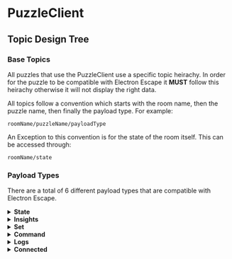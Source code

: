 # PuzzleClient #

## Topic Design Tree ##
### Base Topics ###
All puzzles that use the PuzzleClient use a specific topic heirachy. In order for the puzzle to be compatible with Electron Escape it **MUST** follow this heirachy otherwise it will not display the right data.

All topics follow a convention which starts with the room name, then the puzzle name, then finally the payload type. For example:
``` Text
roomName/puzzleName/payloadType
```
An Exception to this convention is for the state of the room itself. This can be accessed through:
``` Text
roomName/state
```

### Payload Types ###
There are a total of 6 different payload types that are compatible with Electron Escape.

<details>
  <summary><b>State</b></summary>
  
  The state controls what current state the puzzle or room is currently in. Each state has an `active` function and a `loop` function. The `active` function runs the first time the state has been changed whereas the `loop` function runs continously every loop in which state is selected. There are 5 different states that exist:
    
  - 0 `Ready` - The puzzle is ready to be put into the `Active` state.
  - 1 `Active` - The puzzle currently running and can be put into the `Finished` or `Paused` state.
  - 2 `Paused` - The puzzle is currently paused and nothing can be solved unless returned to the `Active` state
  - 3 `Finished` - The puzzle has been solved/completed and is ready to be put into the `Resetting` state.
  - 4 `Resetting` - The puzzle is being reset. Conventionally this returns to the `Ready` state once it has finished resetting.

  Keep in mind that the states do not have to follow the order provided and will often need to jump between the different states as required by the Electron Escape users. The same state can also be sent to a puzzle multiple times which will trigger the `active` function every time a state has been sent.

  Any payload sent to `roomName/puzzleName/state` must constist of a variable named `state` and an integer declaring what to set the state to. An example payload that will set the state to `Ready` is:
  ```JSON
  { "state": 0 }
  ```
  
  *Similar to puzzles, the state of the room can also be changed by sending the payload to `roomName/state` instead.*
  
  A few helpful mosquitto commands to manage the state of a puzzle or room:
  - `mosquitto_sub -h 192.168.20.100 -t roomName/puzzleName/state -v` - Display the state of the puzzle.
  - `mosquitto_sub -h 192.168.20.100 -t roomName/+/state -v` - Display the state for every puzzle in the room.
  - `mosquitto_sub -h 192.168.20.100 -t roomName/state -v` - Display the state of the room.
  - `mosquitto_pub -h 192.168.20.100 -t roomName/puzzleName/state -m "{\"state\":0}"` - Set the state of the puzzle (in this case to `Ready`).
  - `mosquitto_pub -h 192.168.20.100 -t roomName/state -m "{\"state\":0}"` - Set the state of the room (in this case to `Ready`).
  
</details>

<details>
  <summary><b>Insights</b></summary>

  The insights payload type is where puzzles are able to send data about what is currently happening (such as a button being pressed) so that Electron Escape can display the information to the user. Insights is not necessary for every puzzle but can be useful when debugging issues or without direct access to the puzzle.

  Any payload sent to `roomName/puzzleName/insights` must have atleast 1 variable and must consist of all the variables to be displayed on Electron Escape. The variables can be named anything however it must link up with the variables set on Electron Escape to be able to display the correct data. The variables can be a mixture of any regular data types.

  An example of a payload that consists of a single variable:
  ```JSON
  { "maglock": false }
  ```
  
  An example of a payload that consists of multiple variables:
  ```JSON
  {
    "switch": "on",
    "weight": 144,
    "maglock": true
  }
  ```

  A few helpful mosquitto commands to see the insights of puzzles
  - `mosquitto_sub -h 192.168.20.100 -t roomName/puzzleName/insights -v` - Display the insights for the puzzle.
  - `mosquitto_sub -h 192.168.20.100 -t roomName/+/insights -v` - Display the insights for every puzzle in a room.

</details>

<details>
  <summary><b>Set</b></summary>



</details>

<details>
  <summary><b>Command</b></summary>



</details>


<details>
  <summary><b>Logs</b></summary>



</details>

<details>
  <summary><b>Connected</b></summary>

  PuzzleClient handles the connection status of every puzzle. Whenever the puzzle connects or disconnects from the server a payload is automatically sent to `roomName/puzzleName/connected`. There are only 2 different payloads that are sent to this topic, one for when the puzzle connects and the other for when it disconnects. 

  The connection payload is sent as soon as the puzzle has connected to the server. This payload looks like:
  ```JSON
  { "connected": true }
  ```

  Once the puzzle has connected to the server, both the server and the puzzle send pings back and forth to check if the puzzle is still connected. If the server no longer detects that the puzzle is connected then it will send a disconnected payload to the same topic, which looks like:
  ```JSON
  { "connected": false }
  ```

   A few helpful mosquitto commands to see the connection status of a puzzle
  - `mosquitto_sub -h 192.168.20.100 -t roomName/puzzleName/connected -v` - Display the connection status for the puzzle.
  - `mosquitto_sub -h 192.168.20.100 -t roomName/+/connected -v` - Display the connection status for every puzzle in a room.

</details>


